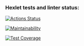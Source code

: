 ### Hexlet tests and linter status:
[![Actions Status](https://github.com/veter0ck/frontend-project-44/workflows/hexlet-check/badge.svg)](https://github.com/veter0ck/frontend-project-44/actions)

[![Maintainability](https://api.codeclimate.com/v1/badges/b15d3e6dc27a1855fdf6/maintainability)](https://codeclimate.com/github/veter0ck/frontend-project-44/maintainability)

[![Test Coverage](https://api.codeclimate.com/v1/badges/b15d3e6dc27a1855fdf6/test_coverage)](https://codeclimate.com/github/veter0ck/frontend-project-44/test_coverage)